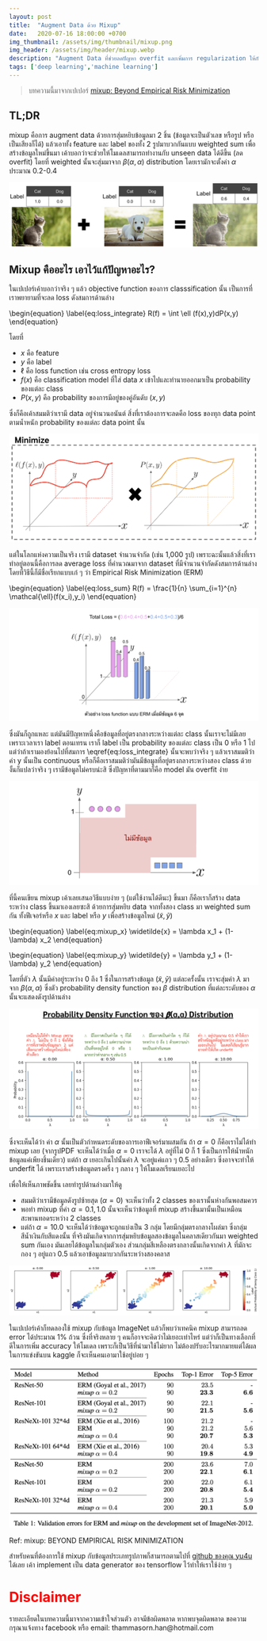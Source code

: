 ```yaml
---
layout: post
title:  "Augment Data ด้วย Mixup"
date:   2020-07-16 18:00:00 +0700
img_thumbnail: /assets/img/thumbnail/mixup.png
img_header: /assets/img/header/mixup.webp
description: "Augment Data ที่ช่วยลดปัญหา overfit และเพิ่มการ regularization ให้กับโมเดล ด้วยวิธีง่าย ๆ แต่ใช้ได้จริง"
tags: ['deep learning','machine learning']
---
```


> บทความนี้มาจากเปเปอร์ <a href="https://arxiv.org/pdf/1710.09412.pdf">mixup: Beyond Empirical Risk Minimization </a>


## TL;DR
mixup คือการ augment data ด้วยการสุ่มหยิบข้อมูลมา 2 ชิ้น (ข้อมูลจะเป็นตัวเลข หรือรูป หรือเป็นเสียงก็ได้) แล้วเอาทั้ง feature และ label ของทั้ง 2 รูปมาบวกกันแบบ weighted sum เพื่อสร้างข้อมูลใหม่ขึ้นมา เค้าบอกว่าจะช่วยให้โมเดลสามารถทำงานกับ unseen data ได้ดีขึ้น (ลด overfit) โดยที่ weighted นั้นจะสุ่มมาจาก $\beta(\alpha,\alpha)$ distribution โดยเรามักจะตั้งค่า $\alpha$ ประมาณ 0.2-0.4

![alt text](/assets/img/mixup/overview.png)


<!-- รูปปป -->
 

## Mixup คืออะไร เอาไว้แก้ปัญหาอะไร?
<!-- >TL;DR จริง ๆ แล้วเราต้องการจะสร้างโมเดลให้ classify data ได้ทั้งหมดที่เป็นไปได้ เช่น เอารูปแมวรูปหมามาแบบ infinity แต่ว่าจริง ๆ แล้วเรามี dataset จำกัด -->

ในเปเปอร์เค้าบอกว่าจริง ๆ แล้ว objective function ของการ classsification นั้น เป็นการที่เราพยายามที่จะลด loss ดังสมการด้านล่าง 

\begin{equation}
\label{eq:loss_integrate}
   R(f) =  \int \ell (f(x),y)dP(x,y)
\end{equation}

โดยที่
- $x$ คือ feature
- $y$ คือ label
- $\ell$ คือ loss function เช่น cross entropy loss
- $f(x)$ คือ classification model ที่ใส่ data $x$ เข้าไปและทำนายออกมาเป็น probability ของแต่ละ class
- $P(x,y)$ คือ probability ของการมีอยู่ของคู่อันดับ $(x,y)$

ซึ่งก็คือเค้าสมมติว่าเรามี data อยู่จำนวนอนันต์ สิ่งที่เราต้องการจะลดคือ loss ของทุก data point ตามน้ำหนัก probability ของแต่ละ data point นั้น 

![alt text](/assets/img/mixup/visualize_loss_integrate.png)



แต่ในโลกแห่งความเป็นจริง เรามี dataset จำนวนจำกัด (เช่น 1,000 รูป) เพราะฉะนั้นแล้วสิ่งที่เราทำอยู่ตอนนี้คือการลด average loss ที่คำนวณมาจาก dataset ที่มีจำนวนจำกัดดังสมการด้านล่าง โดยที่วิธีนี้ก็มีชื่อเรียกแบบเก๋ ๆ ว่า Empirical Risk Minimization (ERM)

\begin{equation}
\label{eq:loss_sum}
   R(f) =  \frac{1}{n} \sum_{i=1}^{n} \mathcal{\ell}(f(x_i),y_i)
\end{equation}

![alt text](/assets/img/mixup/visualize_loss_sum.png)


ซึ่งมันก็ถูกแหละ แต่มันมีปัญหาหนึ่งคือข้อมูลที่อยู่ตรงกลางระหว่างแต่ละ class นั้นเราจะไม่มีเลย เพราะเวลาเรา label ตอนเทรน เราก็ label เป็น probability ของแต่ละ class เป็น 0 หรือ 1 ไป แต่ว่าถ้าเรามองย้อนไปที่สมการ \eqref{eq:loss_integrate} นั้นจะพบว่าจริง ๆ แล้วเราสมมติว่าค่า y นั้นเป็น continuous หรือก็คือเราสมมติว่ามันมีข้อมูลที่อยู่ตรงกลางระหว่างสอง class ด้วย งั้นก็แปลว่าจริง ๆ เรามีข้อมูลไม่ครบน่ะสิ ซึ่งปัญหาที่ตามมาก็คือ model มัน overfit ง่าย 

![alt text](/assets/img/mixup/missing.png)



ที่นี้คนเขียน mixup เค้าเลยเสนอวิธีแบบง่าย ๆ (แต่ใช้งานได้ดีนะ) ขึ้นมา ก็คือเราก็สร้าง data ระหว่าง class ขึ้นมาเองเลยซะสิ ด้วยการสุ่มหยิบ data จากทั้งสอง class มา weighted sum กัน ทั้งฟีเจอร์หรือ $x$ และ label หรือ $y$ เพื่อสร้างข้อมูลใหม่ $(\widetilde{x},\widetilde{y})$

\begin{equation}
\label{eq:mixup_x}
	\widetilde{x} = \lambda x_1 + (1-\lambda) x_2
\end{equation}

\begin{equation}
\label{eq:mixup_y}
	\widetilde{y} = \lambda y_1 + (1-\lambda) y_2
\end{equation}

โดยที่ตัว $\lambda$ นั้นมีค่าอยู่ระหว่าง 0 ถึง 1 ซึ่งในการสร้างข้อมูล $(\widetilde{x},\widetilde{y})$ แต่ละครั้งนั้น เราจะสุ่มค่า $\lambda$ มาจาก $\beta(\alpha,\alpha)$ ซึ่งตัว probability density function ของ $\beta$ distribution ที่แต่ละระดับของ $\alpha$ นั้นจะแสดงดังรูปด้านล่าง

![alt text](/assets/img/mixup/pdf-beta.png)

ซึ่งจะเห็นได้ว่า ค่า $\alpha$ นั้นเป็นตัวกำหนดระดับของการเอาฟีเจอร์มาผสมกัน ถ้า $\alpha = 0$ ก็คือเราไม่ได้ทำ mixup เลย (จากรูป ​PDF จะเห็นได้ว่าเมื่อ $\alpha=0$ เราจะได้ $\lambda$ อยู่ที่ไม่ 0 ก็ 1 ซึ่งเป็นการให้น้ำหนักข้อมูลแค่เพียงชิ้นเดียว) แต่ถ้า $\alpha$ เยอะเกินไปนั้นค่า $\lambda$ จะอยู่แค่แถว ๆ 0.5 อย่างเดียว ซึ่งอาจจะทำให้ underfit ได้ เพราะเราสร้างข้อมูลตรงครึ่ง ๆ กลาง ๆ ให้โมเดลเรียนเยอะไป

เพื่อให้เห็นภาพชัดขึ้น เลยทำรูปด้านล่างมาให้ดู 
- สมมติว่าเรามีข้อมูลดังรูปซ้ายสุด ($\alpha=0$) จะเห็นว่าทั้ง 2 classes ของเรานั้นห่างกันพอสมควร 
- พอทำ mixup ที่ค่า $\alpha=0.1,1.0$ นั้นจะเห็นว่าข้อมูลที่ mixup สร้างขึ้นมานั้นเป็นเหมือนสะพานทอดระหว่าง 2 classes 
- แต่ถ้า $\alpha=10.0$ จะเห็นได้ว่าข้อมูลจะถูกแบ่งเป็น 3 กลุ่ม โดยมีกลุ่มตรงกลางโผล่มา ซึ่งกลุ่มสีน้ำเงินกับสีแดงนั้น ที่จริงมันเกิดจากการสุ่มหยิบข้อมูลสองข้อมูลในคลาสเดียวกันมา weighted sum กันเอง มันเลยได้ข้อมูลในกลุ่มตัวเอง ส่วนกลุ่มสีเหลืองตรงกลางนั้นเกิดจากค่า $\lambda$ ที่มักจะกอง ๆ อยู่แถว 0.5 แล้วเอาข้อมูลมาบวกกันระหว่างสองคลาส

![alt text](/assets/img/mixup/varied_alpha_mixup.png)


ในเปเปอร์เค้าก็ทดลองใช้ mixup กับข้อมูล ImageNet แล้วก็พบว่าเทคนิค mixup สามารถลด error ได้ประมาณ 1% ถ้วน ซึ่งที่จริงหลาย ๆ คนก็อาจจะคิดว่าไม่เยอะเท่าไหร่ แต่ว่าก็เป็นทางเลือกที่ดีในการเพิ่ม accuracy ให้โมเดล เพราะก็เป็นวิธีที่นำมาใช้ไม่ยาก ไม่ต้องปรับอะไรมากมายแต่ได้ผล ในการแข่งขันบน kaggle ก็จะเห็นคนเอามาใช้อยู่บ่อย ๆ 

![alt text](/assets/img/mixup/result.png)

Ref: mixup: BEYOND EMPIRICAL RISK MINIMIZATION


สำหรับคนที่ต้องการใช้ mixup กับข้อมูลประเภทรูปภาพก็สามารถตามไปที่ <a href="https://github.com/yu4u/mixup-generator">github ของคุณ yu4u</a> ได้เลย เค้า implement เป็น data generator ของ tensorflow ไว้ทำให้เราใช้ง่าย ๆ 


<h1 style='color: red;'>Disclaimer</h1>
รายละเอียดในบทความนี้มาจากความเข้าใจส่วนตัว อาจมีข้อผิดพลาด หากพบจุดผิดพลาด ขอความกรุณาแจ้งทาง facebook หรือ email: thammasorn.han@hotmail.com



